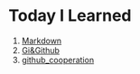 # Today I Learned

1. [Markdown](https://github.com/vinitus/TIL/blob/main/Markdown.md)
2. [Gi&Github](https://github.com/vinitus/TIL/blob/main/Git&Github.md)
3. [github_cooperation](https://github.com/vinitus/TIL/blob/main/Github_coop.md)
